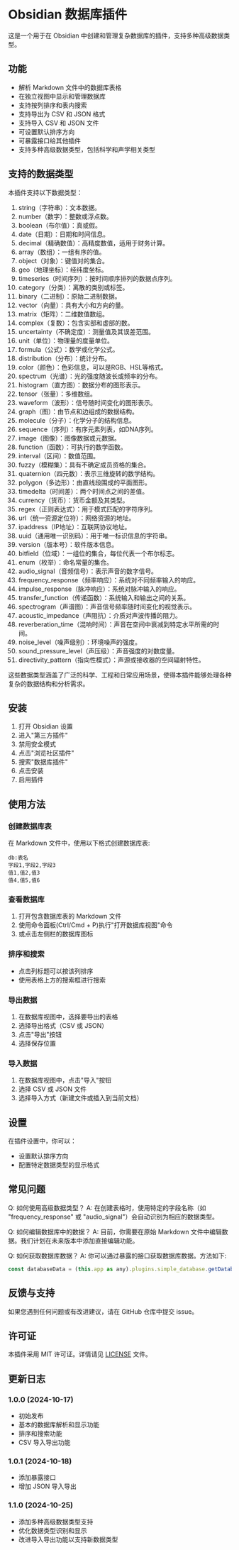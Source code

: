 # Obsidian 数据库插件

这是一个用于在 Obsidian 中创建和管理复杂数据库的插件，支持多种高级数据类型。

## 功能

- 解析 Markdown 文件中的数据库表格
- 在独立视图中显示和管理数据库
- 支持按列排序和表内搜索
- 支持导出为 CSV 和 JSON 格式
- 支持导入 CSV 和 JSON 文件
- 可设置默认排序方向
- 可暴露接口给其他插件
- 支持多种高级数据类型，包括科学和声学相关类型

## 支持的数据类型

本插件支持以下数据类型：

1. string（字符串）：文本数据。
2. number（数字）：整数或浮点数。
3. boolean（布尔值）：真或假。
4. date（日期）：日期和时间信息。
5. decimal（精确数值）：高精度数值，适用于财务计算。
6. array（数组）：一组有序的值。
7. object（对象）：键值对的集合。
8. geo（地理坐标）：经纬度坐标。
9. timeseries（时间序列）：按时间顺序排列的数据点序列。
10. category（分类）：离散的类别或标签。
11. binary（二进制）：原始二进制数据。
12. vector（向量）：具有大小和方向的量。
13. matrix（矩阵）：二维数值数组。
14. complex（复数）：包含实部和虚部的数。
15. uncertainty（不确定度）：测量值及其误差范围。
16. unit（单位）：物理量的度量单位。
17. formula（公式）：数学或化学公式。
18. distribution（分布）：统计分布。
19. color（颜色）：色彩信息，可以是RGB、HSL等格式。
20. spectrum（光谱）：光的强度随波长或频率的分布。
21. histogram（直方图）：数据分布的图形表示。
22. tensor（张量）：多维数组。
23. waveform（波形）：信号随时间变化的图形表示。
24. graph（图）：由节点和边组成的数据结构。
25. molecule（分子）：化学分子的结构信息。
26. sequence（序列）：有序元素列表，如DNA序列。
27. image（图像）：图像数据或元数据。
28. function（函数）：可执行的数学函数。
29. interval（区间）：数值范围。
30. fuzzy（模糊集）：具有不确定成员资格的集合。
31. quaternion（四元数）：表示三维旋转的数学结构。
32. polygon（多边形）：由直线段围成的平面图形。
33. timedelta（时间差）：两个时间点之间的差值。
34. currency（货币）：货币金额及其类型。
35. regex（正则表达式）：用于模式匹配的字符序列。
36. url（统一资源定位符）：网络资源的地址。
37. ipaddress（IP地址）：互联网协议地址。
38. uuid（通用唯一识别码）：用于唯一标识信息的字符串。
39. version（版本号）：软件版本信息。
40. bitfield（位域）：一组位的集合，每位代表一个布尔标志。
41. enum（枚举）：命名常量的集合。
42. audio_signal（音频信号）：表示声音的数字信号。
43. frequency_response（频率响应）：系统对不同频率输入的响应。
44. impulse_response（脉冲响应）：系统对脉冲输入的响应。
45. transfer_function（传递函数）：系统输入和输出之间的关系。
46. spectrogram（声谱图）：声音信号频率随时间变化的视觉表示。
47. acoustic_impedance（声阻抗）：介质对声波传播的阻力。
48. reverberation_time（混响时间）：声音在空间中衰减到特定水平所需的时间。
49. noise_level（噪声级别）：环境噪声的强度。
50. sound_pressure_level（声压级）：声音强度的对数度量。
51. directivity_pattern（指向性模式）：声源或接收器的空间辐射特性。

这些数据类型涵盖了广泛的科学、工程和日常应用场景，使得本插件能够处理各种复杂的数据结构和分析需求。

## 安装

1. 打开 Obsidian 设置
2. 进入"第三方插件"
3. 禁用安全模式
4. 点击"浏览社区插件"
5. 搜索"数据库插件"
6. 点击安装
7. 启用插件

## 使用方法

### 创建数据库表

在 Markdown 文件中，使用以下格式创建数据库表:

```
db:表名
字段1,字段2,字段3
值1,值2,值3
值4,值5,值6
```

### 查看数据库

1. 打开包含数据库表的 Markdown 文件
2. 使用命令面板(Ctrl/Cmd + P)执行"打开数据库视图"命令
3. 或点击左侧栏的数据库图标

### 排序和搜索

- 点击列标题可以按该列排序
- 使用表格上方的搜索框进行搜索

### 导出数据

1. 在数据库视图中，选择要导出的表格
2. 选择导出格式（CSV 或 JSON）
3. 点击"导出"按钮
4. 选择保存位置

### 导入数据

1. 在数据库视图中，点击"导入"按钮
2. 选择 CSV 或 JSON 文件
3. 选择导入方式（新建文件或插入到当前文档）

## 设置

在插件设置中，你可以：

- 设置默认排序方向
- 配置特定数据类型的显示格式

## 常见问题

Q: 如何使用高级数据类型？
A: 在创建表格时，使用特定的字段名称（如 "frequency_response" 或 "audio_signal"）会自动识别为相应的数据类型。

Q: 如何编辑数据库中的数据？
A: 目前，你需要在原始 Markdown 文件中编辑数据。我们计划在未来版本中添加直接编辑功能。

Q: 如何获取数据库数据？
A: 你可以通过暴露的接口获取数据库数据。方法如下:

```javascript
const databaseData = (this.app as any).plugins.simple_database.getDatabaseData();
```

## 反馈与支持

如果您遇到任何问题或有改进建议，请在 GitHub 仓库中提交 issue。

## 许可证

本插件采用 MIT 许可证。详情请见 [LICENSE](LICENSE) 文件。

## 更新日志

### 1.0.0 (2024-10-17)
- 初始发布
- 基本的数据库解析和显示功能
- 排序和搜索功能
- CSV 导入导出功能

### 1.0.1 (2024-10-18)
- 添加暴露接口
- 增加 JSON 导入导出

### 1.1.0 (2024-10-25)
- 添加多种高级数据类型支持
- 优化数据类型识别和显示
- 改进导入导出功能以支持新数据类型
